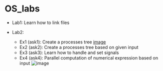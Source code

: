 # OS_labs

* Lab1: Learn how to link files 

* Lab2:
  * Ex1 (ask1): Create a processes tree [image](https://user-images.githubusercontent.com/59019434/169231627-fb54c14b-4423-4049-951f-de880e670b55.png)
  * Ex2 (ask2): Create a processes tree based on given input 
  * Ex3 (ask3): Learn how to handle and set signals
  * Ex4 (ask4): Parallel computation of numerical expression based on input ![image](https://user-images.githubusercontent.com/59019434/169231901-1acd9919-dec7-4e74-af65-cb69218d2931.png)

